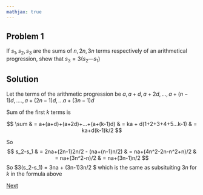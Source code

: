 ```yaml
---
mathjax: true
---
```


## Problem 1

If $s_1,s_2, s_3$ are the sums of $n, 2n, 3n$ terms respectively of an arithmetical progression, shew that $s_3 = 3 (s_2 — s_1)$

## Solution

Let the terms of the arithmetic progression be $a, a+d, a+2d, ..., a+(n-1)d, .... , a+(2n-1)d, ...a+(3n-1)d$

Sum of the first $k$ terms is

  $$
       \sum & = a+(a+d)+(a+2d)+...+(a+(k-1)d) 
             & = ka + d(1+2+3+4+5...k-1) 
              & = ka+d(k-1)k/2
  $$

So 
$$
  s_2-s_1 & = 2na+(2n-1)2n/2 - (na+(n-1)n/2) 
          & = na+(4n^2-2n-n^2+n)/2
          & = na+(3n^2-n)/2 
          & = na+(3n-1)n/2
$$
So $3(s_2-s_1) = 3na + (3n-1)3n/2 $ which is the same as subsituiting $3n$ for $k$ in the formula above

[Next](2.html)
